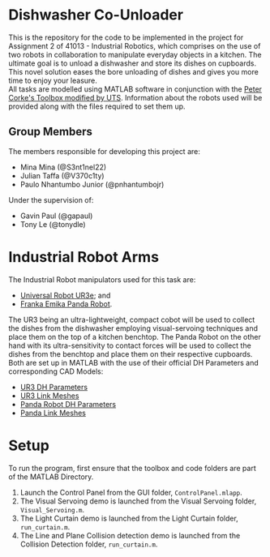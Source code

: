 # Dishwasher Co-Unloader

This is the repository for the code to be implemented in the project for Assignment 2 of 41013 - Industrial Robotics, which comprises on the use of two robots in collaboration to manipulate everyday objects in a kitchen.
The ultimate goal is to unload a dishwasher and store its dishes on cupboards. This novel solution eases the bore unloading of dishes and gives you more time to enjoy your leasure. <br />
All tasks are modelled using MATLAB software in conjunction with the [Peter Corke's Toolbox modified by UTS](https://drive.google.com/file/d/1LIiJwiqPY4zTxIY6XEu7v6YEde-dq9xP/view?usp=sharing). Information about the robots used will be provided along with the files required to set them up.

## Group Members
The members responsible for developing this project are:
- Mina Mina (@S3nt1nel22)
- Julian Taffa (@V370c1ty)
- Paulo Nhantumbo Junior (@pnhantumbojr)

Under the supervision of:
- Gavin Paul (@gapaul)
- Tony Le (@tonydle)

# Industrial Robot Arms

The Industrial Robot manipulators used for this task are:
- [Universal Robot UR3e](https://www.universal-robots.com/products/); and
- [Franka Emika Panda Robot](https://www.franka.de/).

The UR3 being an ultra-lightweight, compact cobot will be used to collect the dishes from the dishwasher employing visual-servoing techniques and place them on the top of a kitchen benchtop. The Panda Robot on the other hand with its ultra-sensitivity to contact forces will be used to collect the dishes from the benchtop and place them on their respective cupboards.
Both are set up in MATLAB with the use of their official DH Parameters and corresponding CAD Models:
- [UR3 DH Parameters](https://www.universal-robots.com/articles/ur/application-installation/dh-parameters-for-calculations-of-kinematics-and-dynamics/)
- [UR3 Link Meshes](https://drive.google.com/file/d/1NZBdMVdIXxeq7fd8oqGcLOqG9xiw7q1l/view?usp=sharing)
- [Panda Robot DH Parameters](https://frankaemika.github.io/docs/control_parameters.html#denavithartenberg-parameters)
- [Panda Link Meshes](https://drive.google.com/file/d/1mIbogNqddZfE6Wi-y3fjufj_Hij3x_Fi/view?usp=sharing)

# Setup
To run the program, first ensure that the toolbox and code folders are part of the MATLAB Directory.
1. Launch the Control Panel from the GUI folder, `ControlPanel.mlapp`.
2. The Visual Servoing demo is launched from the Visual Servoing folder, `Visual_Servoing.m`.
3. The Light Curtain demo is launched from the Light Curtain folder, `run_curtain.m`.
4. The Line and Plane Collision detection demo is launched from the Collision Detection folder, `run_curtain.m`.
